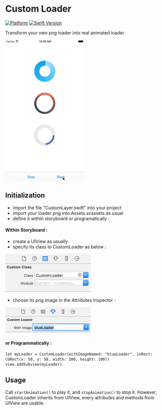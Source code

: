 # Custom Loader

[![Platform](https://img.shields.io/cocoapods/p/LFAlertController.svg?style=flat)](http://cocoapods.org/pods/LFAlertController)
[![Swift Version][swift-image]][swift-url]

Transform your own png loader into real animated loader

![Screenshot](screenshots/loader.gif)

## Initialization

- import the file "CustomLayer.swift" into your project
- import your loader png into Assets.xcassets as usual
- define it within storyboard or programatically :


#### Within Storyboard :

- create a UIView as usually
- specify its class to CustomLoader as below :

<img src="screenshots/classScreen.png" width="270">

- choose its png image in the Attributes Inspector :

<img src="screenshots/screen2.png" width="270">



#### or Programmatically :

```  swift-3
let myLoader = CustomLoader(withImageNamed: "blueLoader", inRect: CGRect(x: 50, y: 50, width: 100, height: 100))
view.addSubview(myLoader)
```

## Usage

Call ```startAnimation()```
 to play it, and ```stopAnimation()``` to stop it.
However, CustomLoader inherits from UIView, every attributes and methods from UIView are usable.

[swift-image]:https://img.shields.io/badge/swift-3.0-orange.svg
[swift-url]: https://swift.org/
